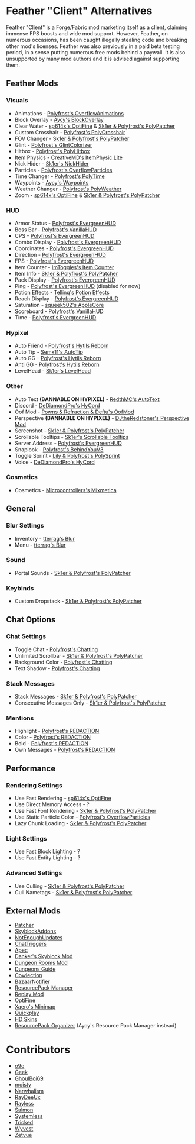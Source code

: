 # Feather "Client" Alternatives

Feather "Client" is a Forge/Fabric mod
marketing itself as a client, claiming
immense FPS boosts and wide mod support. However,
Feather, on numerous occasions, has been caught illegally
stealing code and breaking other mod's licenses. Feather was
also previously in a paid beta testing period, in a sense putting
numerous free mods behind a paywall. It is also unsupported by many
mod authors and it is advised against supporting them.

## Feather Mods

### Visuals

- Animations - [Polyfrost's OverflowAnimations](https://modrinth.com/mod/animations)
- Block Overlay - [Aycy's BlockOverlay](https://github.com/SkyblockClient/SkyblockClient-REPO/raw/refs/heads/main/files/mods/Block_Overlay_4.0.3.jar)
- Clear Water - [sp614x's OptiFine](https://optifine.net/download?f=preview_OptiFine_1.8.9_HD_U_M6_pre2.jar) & [Sk1er & Polyfrost's PolyPatcher](https://modrinth.com/mod/patcher)
- Custom Crosshair - [Polyfrost's PolyCrosshair](https://modrinth.com/mod/crosshair)
- FOV Changer - [Sk1er & Polyfrost's PolyPatcher](https://modrinth.com/mod/patcher)
- Glint - [Polyfrost's GlintColorizer](https://modrinth.com/mod/glintcolorizer)
- Hitbox - [Polyfrost's PolyHitbox](https://modrinth.com/mod/hitbox)
- Item Physics - [CreativeMD's ItemPhysic Lite](https://www.curseforge.com/minecraft/mc-mods/itemphysic-lite/files?version=1.8.9)
- Nick Hider - [Sk1er's NickHider](https://sk1er.club/mods/nick_hider)
- Particles - [Polyfrost's OverflowParticles](https://modrinth.com/mod/overflowparticles)
- Time Changer - [Polyfrost's PolyTime](https://modrinth.com/mod/polytime)
- Waypoints - [Aycy's Waypoints](https://cdn.discordapp.com/attachments/796895966414110751/1060695267197857922/Waypoints_1.0.jar)
- Weather Changer - [Polyfrost's PolyWeather](https://modrinth.com/mod/polyweather)
- Zoom - [sp614x's OptiFine](https://optifine.net/download?f=preview_OptiFine_1.8.9_HD_U_M6_pre2.jar) & [Sk1er & Polyfrost's PolyPatcher](https://modrinth.com/mod/patcher)

### HUD

- Armor Status - [Polyfrost's EvergreenHUD](https://modrinth.com/mod/evergreenhud)
- Boss Bar - [Polyfrost's VanillaHUD](https://modrinth.com/mod/vanillahud)
- CPS - [Polyfrost's EvergreenHUD](https://modrinth.com/mod/evergreenhud)
- Combo Display - [Polyfrost's EvergreenHUD](https://modrinth.com/mod/evergreenhud)
- Coordinates - [Polyfrost's EvergreenHUD](https://modrinth.com/mod/evergreenhud)
- Direction - [Polyfrost's EvergreenHUD](https://modrinth.com/mod/evergreenhud)
- FPS - [Polyfrost's EvergreenHUD](https://modrinth.com/mod/evergreenhud)
- Item Counter - [ImToggles's Item Counter](https://modrinth.com/mod/item-counter-mod)
- Item Info - [Sk1er & Polyfrost's PolyPatcher](https://modrinth.com/mod/patcher)
- Pack Display - [Polyfrost's EvergreenHUD](https://modrinth.com/mod/evergreenhud)
- Ping - [Polyfrost's EvergreenHUD](https://modrinth.com/mod/evergreenhud) (disabled for now)
- Potion Effects - [Tellinq's Potion Effects](https://github.com/Tellinq/Potion-Effects/releases/latest)
- Reach Display - [Polyfrost's EvergreenHUD](https://modrinth.com/mod/evergreenhud)
- Saturation - [squeek502's AppleCore](https://www.curseforge.com/minecraft/mc-mods/applecore/files/2530880)
- Scoreboard - [Polyfrost's VanillaHUD](https://modrinth.com/mod/vanillahud)
- Time - [Polyfrost's EvergreenHUD](https://modrinth.com/mod/evergreenhud)

### Hypixel

- Auto Friend - [Polyfrost's Hytils Reborn](https://modrinth.com/mod/hytils)
- Auto Tip - [Semx11's AutoTip](https://autotip.pro/download)
- Auto GG - [Polyfrost's Hytils Reborn](https://modrinth.com/mod/hytils)
- Anti GG - [Polyfrost's Hytils Reborn](https://modrinth.com/mod/hytils)
- LevelHead - [Sk1er's LevelHead](https://www.sk1er.club/mods/level_head)

### Other

- Auto Text **(BANNABLE ON HYPIXEL)** - [RedthMC's AutoText](https://github.com/RedthMC/AutoText/releases/latest)
- Discord - [DeDiamondPro's HyCord](https://github.com/DeDiamondPro/HyCord/releases/latest)
- Oof Mod - [Powns & Refraction & Deftu's OofMod](https://github.com/Deftu/OofMod/releases/latest)
- Perspective **(BANNABLE ON HYPIXEL)** - [DJtheRedstoner's Perspective Mod](https://github.com/DJtheRedstoner/PerspectiveModv4/releases/latest)
- Screenshot - [Sk1er & Polyfrost's PolyPatcher](https://modrinth.com/mod/patcher)
- Scrollable Tooltips - [Sk1er's Scrollable Tooltips](https://www.sk1er.club/mods/text_overflow_scroll)
- Server Address - [Polyfrost's EvergreenHUD](https://modrinth.com/mod/evergreenhud)
- Snaplook - [Polyfrost's BehindYouV3](https://modrinth.com/mod/behindyou)
- Toggle Sprint - [Lily & Polyfrost's PolySprint](https://modrinth.com/mod/polysprint)
- Voice - [DeDiamondPro's HyCord](https://github.com/DeDiamondPro/HyCord/releases/latest)

### Cosmetics

- Cosmetics - [Microcontrollers's Mixmetica](https://modrinth.com/mod/mixmetica)

## General

### Blur Settings

- Inventory - [tterrag's Blur](https://www.curseforge.com/minecraft/mc-mods/blur/files?version=1.8.9)
- Menu - [tterrag's Blur](https://www.curseforge.com/minecraft/mc-mods/blur/files?version=1.8.9)

### Sound

- Portal Sounds - [Sk1er & Polyfrost's PolyPatcher](https://modrinth.com/mod/patcher)

### Keybinds

- Custom Dropstack - [Sk1er & Polyfrost's PolyPatcher](https://modrinth.com/mod/patcher)

## Chat Options

### Chat Settings

- Toggle Chat - [Polyfrost's Chatting](https://modrinth.com/mod/chatting)
- Unlimited Scrollbar - [Sk1er & Polyfrost's PolyPatcher](https://modrinth.com/mod/patcher)
- Background Color - [Polyfrost's Chatting](https://modrinth.com/mod/chatting)
- Text Shadow - [Polyfrost's Chatting](https://modrinth.com/mod/chatting)

### Stack Messages

- Stack Messages - [Sk1er & Polyfrost's PolyPatcher](https://modrinth.com/mod/patcher)
- Consecutive Messages Only - [Sk1er & Polyfrost's PolyPatcher](https://modrinth.com/mod/patcher)

### Mentions

- Highlight - [Polyfrost's REDACTION](https://modrinth.com/mod/redaction)
- Color - [Polyfrost's REDACTION](https://modrinth.com/mod/redaction)
- Bold - [Polyfrost's REDACTION](https://modrinth.com/mod/redaction)
- Own Messages - [Polyfrost's REDACTION](https://modrinth.com/mod/redaction)

## Performance

### Rendering Settings

- Use Fast Rendering - [sp614x's OptiFine](https://optifine.net/download?f=preview_OptiFine_1.8.9_HD_U_M6_pre2.jar)
- Use Direct Memory Access - ?
- Use Fast Font Rendering - [Sk1er & Polyfrost's PolyPatcher](https://modrinth.com/mod/patcher)
- Use Static Particle Color - [Polyfrost's OverflowParticles](https://modrinth.com/mod/overflowparticles)
- Lazy Chunk Loading - [Sk1er & Polyfrost's PolyPatcher](https://modrinth.com/mod/patcher)

### Light Settings

- Use Fast Block Lighting - ?
- Use Fast Entity Lighting - ?

### Advanced Settings

- Use Culling - [Sk1er & Polyfrost's PolyPatcher](https://modrinth.com/mod/patcher)
- Cull Nametags - [Sk1er & Polyfrost's PolyPatcher](https://modrinth.com/mod/patcher)

## External Mods

- [Patcher](https://sk1er.club/mods/patcher)
- [SkyblockAddons](https://modrinth.com/mod/skyblockaddons-unofficial)
- [NotEnoughUpdates](https://modrinth.com/mod/notenoughupdates)
- [ChatTriggers](https://github.com/ChatTriggers/ChatTriggers/releases/latest)
- [Apec](https://github.com/BananaFructa/Apec/releases/latest)
- [Danker's Skyblock Mod](https://github.com/bowser0000/SkyblockMod/releases/latest)
- [Dungeon Rooms Mod](https://github.com/Quantizr/DungeonRoomsMod/releases/latest)
- [Dungeons Guide](https://github.com/Dungeons-Guide/Skyblock-Dungeons-Guide/releases/latest)
- [Cowlection](https://github.com/cow-mc/Cowlection/releases/latest)
- [BazaarNotifier](https://github.com/symt/BazaarNotifier/releases/latest)
- [ResourcePack Manager](https://skyclient-files.pages.dev/Resource_Pack_Manager_1.2.jar)
- [Replay Mod](https://modrinth.com/mod/replaymod)
- [OptiFine](https://optifine.net)
- [Xaero's Minimap](https://www.curseforge.com/minecraft/mc-mods/xaeros-minimap)
- [Quickplay](https://hypixel.net/threads/forge-quickplay-v2-0-3-quickly-join-games-on-the-network.1317410)
- [HD Skins](https://www.hdskins.de)
- [ResourcePack Organizer](https://skyclient-files.pages.dev/Resource_Pack_Manager_1.2.jar) (Aycy's Resource Pack Manager instead)

# Contributors

- [o9o](https://www.youtube.com/@o9omc)
- [Geek](https://github.com/GamingGeek)
- [GhoulBoi69](https://github.com/GhoulBoii)
- [moisty](https://github.com/Mqisty)
- [Narwhalism](https://www.twitch.tv/narwhalswim)
- [RayDeeUx](https://github.com/RayDeeUx)
- [Rayless](https://github.com/UnderscoreRayless)
- [Salmon](https://github.com/Scherso)
- [Systemless](https://github.com/SystemlessDev)
- [Tricked](https://github.com/Tricked-dev)
- [Wyvest](https://github.com/Wyvest)
- [Zetvue](https://zetvue.github.io)
